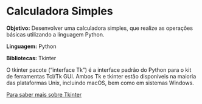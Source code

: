 # Calculadora Simples

**Objetivo:** Desenvolver uma calculadora simples, que realize as operações básicas utilizando a linguagem Python.

**Linguagem:** Python 

**Bibliotecas:** Tkinter 

O tkinter pacote (“interface Tk”) é a interface padrão do Python para o kit de ferramentas Tcl/Tk GUI. 
Ambos Tk e tkinter estão disponíveis na maioria das plataformas Unix, incluindo macOS, bem como em sistemas Windows.

[Para saber mais sobre Tkinter](hhttps://docs.python.org/3/library/tkinter.html)